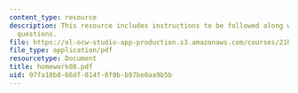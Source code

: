 ```yaml
---
content_type: resource
description: This resource includes instructions to be followed along with the homework
  questions.
file: https://ol-ocw-studio-app-production.s3.amazonaws.com/courses/21h-802-modern-latin-america-1808-present-revolution-dictatorship-democracy-spring-2005/97fa10b866df814f8f0bb97be0aa9b5b_homework08.pdf
file_type: application/pdf
resourcetype: Document
title: homework08.pdf
uid: 97fa10b8-66df-814f-8f0b-b97be0aa9b5b
---
```

